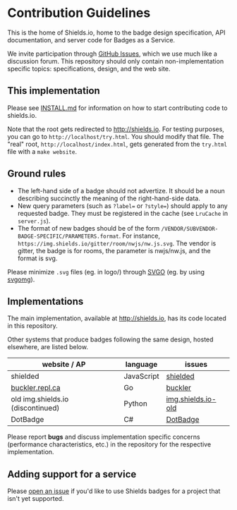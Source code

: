 # Contribution Guidelines

This is the home of Shields.io, home to the badge design specification, API documentation, and server code for Badges as a Service.

We invite participation through [GitHub Issues][], which we use much like a discussion forum. This repository should only contain non-implementation specific topics: specifications, design, and the web site.

## This implementation

Please see [INSTALL.md][] for information on how to start contributing code to
shields.io.

[INSTALL.md]: ./INSTALL.md

Note that the root gets redirected to <http://shields.io>.
For testing purposes, you can go to `http://localhost/try.html`.
You should modify that file. The "real" root, `http://localhost/index.html`,
gets generated from the `try.html` file with a `make website`.

## Ground rules

- The left-hand side of a badge should not advertize. It should be a noun
  describing succinctly the meaning of the right-hand-side data.
- New query parameters (such as `?label=` or `?style=`) should apply to any
  requested badge. They must be registered in the cache (see `LruCache` in
  `server.js`).
- The format of new badges should be of the form
  `/VENDOR/SUBVENDOR-BADGE-SPECIFIC/PARAMETERS.format`. For instance,
  `https://img.shields.io/gitter/room/nwjs/nw.js.svg`. The vendor is gitter, the
  badge is for rooms, the parameter is nwjs/nw.js, and the format is svg.

Please minimize `.svg` files (eg. in logo/) through [SVGO][] (eg. by using
[svgomg][]).

[SVGO]: https://github.com/svg/svgo
[svgomg]: https://jakearchibald.github.io/svgomg/

## Implementations

The main implementation, available at <http://shields.io>, has its code located in this repository.

Other systems that produce badges following the same design, hosted elsewhere, are listed below.

| website / AP                      | language   | issues                       |
| --------------------------------- | ---------- | ---------------------------- |
| shielded                          | JavaScript | [shielded][shielded issues]  |
| [buckler.repl.ca][]               | Go         | [buckler][buckler issues]    |
| old img.shields.io (discontinued) | Python     | [img.shields.io-old][]       |
| DotBadge                          | C#         | [DotBadge](https://github.com/rebornix/DotBadge/issues) |

Please report **bugs** and discuss implementation specific concerns (performance characteristics, etc.) in the repository for the respective implementation.

## Adding support for a service

Please [open an issue][new issue] if you'd like to use Shields badges for a project that isn't yet supported.


[shields.io]: http://shields.io/
[website]: https://github.com/badges/shields/tree/gh-pages
[GitHub Issues]: https://github.com/badges/shields/issues
[new issue]: https://github.com/badges/shields/issues/new

[img.shields.io]: http://img.shields.io/
[gh-badges issues]: https://github.com/badges/shields/issues
[primary]: https://github.com/badges/shields/issues/94

[shielded issues]: https://github.com/badges/shielded/issues

[buckler.repl.ca]: http://buckler.repl.ca/
[buckler issues]: https://github.com/badges/buckler/issues

[img.shields.io-old]: https://github.com/badges/img.shields.io-old/issues
